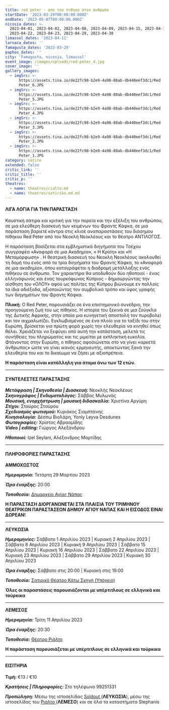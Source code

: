 ```yaml
---
title: red peter - απο τον πιθηκο στον ανθρωπο
startDate: '2023-03-29T00:00:00.000Z'
endDate: '2023-05-07T00:00:00.000Z'
nicosia_dates: >-
  2023-04-01, 2023-04-02, 2023-04-08, 2023-04-09, 2023-04-15, 2023-04-16,
  2023-04-22, 2023-04-23, 2023-04-29, 2023-04-30
limassol_dates: '2023-04-11'
larnaca_dates: ''
famagusta_dates: '2023-03-29'
paphos_dates: ''
city: 'Famagusta, nicosia, limassol'
event_image: /images/uploads/red-peter_4.jpg
cover_image: ''
gallery_images:
  - imgSrc: >-
      https://assets.tina.io/de22fc98-b2e9-4a98-88ab-db440eef3dc1/Red
      Peter_6.JPG
  - imgSrc: >-
      https://assets.tina.io/de22fc98-b2e9-4a98-88ab-db440eef3dc1/Red
      Peter_5.JPG
  - imgSrc: >-
      https://assets.tina.io/de22fc98-b2e9-4a98-88ab-db440eef3dc1/Red
      Peter_4.JPG
  - imgSrc: >-
      https://assets.tina.io/de22fc98-b2e9-4a98-88ab-db440eef3dc1/Red
      Peter_3.JPG
  - imgSrc: >-
      https://assets.tina.io/de22fc98-b2e9-4a98-88ab-db440eef3dc1/Red
      Peter_2.JPG
  - imgSrc: >-
      https://assets.tina.io/de22fc98-b2e9-4a98-88ab-db440eef3dc1/Red
      Peter_1.JPG
category: satire
extended: false
critic_link: ''
critic_title: ''
critic_p: ''
theatres:
  - name: theatres/rialto.md
  - name: theatres/satiriko.md.md
---
```


#### ΛΙΓΑ ΛΟΓΙΑ ΓΙΑ ΤΗΝ ΠΑΡΑΣΤΑΣΗ

Καυστική σάτιρα και κριτική για την πορεία και την εξέλιξη του ανθρώπου, σε μια ελεύθερη διασκευή των κειμένων του Φραντς Κάφκα, σε μια παράσταση βαριετέ κόντρα στις κλισέ αναπαραστάσεις του διάσημου πίθηκου Red Peter από τον Νεοκλή Νεοκλέους και το θέατρο ΑΝΤΙΛΟΓΟΣ.

Η παράσταση βασίζεται στα εμβληματικά διηγήματα του Τσέχου συγγραφέα «Αναφορά σε μια Ακαδημία», « Η Κρίση» και «Η Μεταμόρφωση» . Η θεατρική διασκευή του Νεοκλή Νεοκλέους ακολουθεί τη δομή του ενός από τα τρία διηγήματα του Φραντς Κάφκα, το «Αναφορά σε μια ακαδημία», όπου καταγράφεται η διαδρομή μετάλλαξης ενός πιθήκου σε άνθρωπο. Τον χαρακτήρα θα υποδυθούν δύο ηθοποιοί - ένας ελληνόφωνος και ένας τουρκόφωνος Κύπριος - δημιουργώντας την αίσθηση του «ΟΛΟΥ» αφού ως πολίτες της Κύπρου βιώνουμε εν πολλοίς τα ίδια αδιέξοδα, αξιοποιώντας τον συμβολικό τρόπο και ύφος γραφής των διηγημάτων του Φραντς Κάφκα.

**Πλοκή**: Ο Red Peter, παρουσιάζει σε ένα επιστημονικό συνέδριο, την προηγούμενη ζωή του ως πίθηκος. Η ιστορία του ξεκινά σε μια ζούγκλα της Δυτικής Αφρικής, στην οποία μια κυνηγετική αποστολή τον πυροβολεί και τον αιχμαλωτίζει. Εγκλωβισμένος σε ένα πλοίο για το ταξίδι του στην Ευρώπη, βρίσκεται για πρώτη φορά χωρίς την ελευθερία να κινηθεί όπως θέλει. Χρειάζεται να ξεφύγει από αυτή την κατάσταση, μελετά τις συνήθειες του πληρώματος και τις μιμείται με εκπληκτική ευκολία. Φτάνοντας στην Ευρώπη, ο πίθηκος αφοσιώνεται στο να γίνει «αρκετά άνθρωπος» ώστε να γίνει ικανός ερμηνευτής, αποκτώντας ξανά την ελευθερία του και το δικαίωμα να ζήσει με αξιοπρέπεια.

**Η παράσταση είναι κατάλληλη για άτομα άνω των 12 ετών.**

***

#### ΣΥΝΤΕΛΕΣΤΕΣ ΠΑΡΑΣΤΑΣΗΣ

***Μετάφραση | Σκηνοθεσία | Διασκευή:*** Νεοκλής Νεοκλέους\
***Σκηνογράφος | Ενδυματολόγος:*** Σάββας Μυλωνάς\
***Μουσική, ενορχήστρωση | μουσική διδασκαλία:*** Χριστίνα Αργύρη\
***Στίχοι***: Σταύρος Σταύρου\
***Σχεδιασμός φωτισμού:*** Κυριάκος Σιαμπτάνης\
***Κινησιολογία:*** Δέσπω Βιολάρη, Yonly Leyva Desdunes\
***Φωτογραφίες:*** Χρίστος Αβρααμίδης\
***Video | editing:*** Γιώργος Αλεξάνδρου

***Ηθοποιοί:*** Izel Seylani, Αλέξανδρος Μαρτίδης

***

#### ΠΛΗΡΟΦΟΡΙΕΣ ΠΑΡΑΣΤΑΣΗΣ

**ΑΜΜΟΧΩΣΤΟΣ**

***Ημερομηνία:*** Τετάρτη 29 Μαρτίου 2023

***Ώρα έναρξης:*** 20:00

***Τοποθεσία:*** [Δημαρχείο Αγίας Νάπας](?#map "")

**Η ΠΑΡΑΣΤΑΣΗ ΔΙΟΡΓΑΝΩΝΕΤΑΙ ΣΤΑ ΠΛΑΙΣΙΑ ΤΟΥ ΤΡΙΜΗΝΟΥ ΘΕΑΤΡΙΚΩΝ ΠΑΡΑΣΤΑΣΕΩΝ ΔΗΜΟΥ ΑΓΙΟΥ ΝΑΠΑΣ ΚΑΙ Η ΕΙΣΟΔΟΣ ΕΙΝΑΙ ΔΩΡΕΑΝ!**

***

**ΛΕΥΚΩΣΙΑ**

***Ημερομηνίες:*** Σάββατο 1 Απριλίου 2023 | Κυριακή 2 Απριλίου 2023 | Σάββατο 8 Απριλίου 2023 | Κυριακή 9 Απριλίου 2023 | Σάββατο 15 Απριλίου 2023 | Κυριακή 16 Απριλίου 2023 | Σάββατο 22 Απριλίου 2023 | Κυριακή 23 Απριλίου 2023 | Σάββατο 29 Απριλίου 2023 | Κυριακή 30 Απριλίου 2023

***Ώρα έναρξης:*** Σάββατο στις 20:00 | Κυριακή στις 19:00

***Τοποθεσία:*** [Σατιρικό Θέατρο Κάτω Σκηνή (Υπόγειο) ](?#map "")

**Όλες οι παραστάσεις παρουσιάζονται με υπέρτιτλους σε ελληνικά και τούρκικα**

***

**ΛΕΜΕΣΟΣ**

***Ημερομηνία:*** Τρίτη 11 Απριλίου 2023

***Ώρα έναρξης:*** 20:30

***Τοποθεσία:*** [Θέατρο Ριάλτο](?#map "")

**Η παράσταση παρουσιάζεται με υπέρτιτλους σε ελληνικά και τούρκικα**

***

#### ΕΙΣΙΤΗΡΙΑ

**Τιμή:** €13 / €10

***Κρατήσεις | Πληροφορίες:*** Στο τηλέφωνο 99251331

***Προπώληση:*** Μέσω της ιστοσελίδας [Soldout ](https://www.soldoutticketbox.com/red-peter-antilogos-2023/?lang=en "")(**ΛΕΥΚΩΣΙΑ**), μέσω της ιστοσελίδας του [Ριάλτο ](https://rialto.interticket.com/program/red-peter-apo-ton-pithiko-ston-anthropo-2737 "")(**ΛΕΜΕΣΟ**) και σε όλα τα καταστήματα Stephanis
